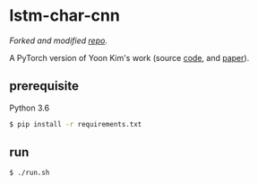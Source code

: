 # lstm-char-cnn

*Forked and modified [repo](https://github.com/ambyerhan/pytorch-lstm-char-cnn-master).*

A PyTorch version of Yoon Kim's work (source [code](https://github.com/yoonkim/lstm-char-cnn), and [paper](http://arxiv.org/abs/1508.06615)).

## prerequisite

Python 3.6

```sh
$ pip install -r requirements.txt
```

## run

```sh
$ ./run.sh
```
